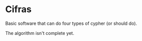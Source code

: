 # Cifras
Basic software that can do four types of cypher (or should do).

The algorithm isn't complete yet.

